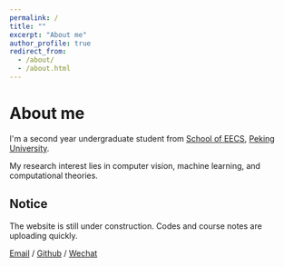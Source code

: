 ```yaml
---
permalink: /
title: ""
excerpt: "About me"
author_profile: true
redirect_from: 
  - /about/
  - /about.html
---
```

# About me
I'm a second year undergraduate student from [School of EECS](https://eecs.pku.edu.cn/), [Peking University](https://www.pku.edu.cn/). 

My research interest lies in computer vision, machine learning, and computational theories.

<!--I am very fortunate to be advised by [Prof. XXX](https://www.XXX.com/) of XXX Lab from [School of Computer Science](https://cs.pku.edu.cn/), Peking University. I was advised by [Prof. XX](https://XXX.pku.edu.cn/) from [School of Computer Science](https://cs.pku.edu.cn/), Peking University.-->

<!--You can find my CV here: [Curriculum Vitae](../assets/Curriculum_Vitae.pdf).-->


## Notice
The website is still under construction. Codes and course notes are uploading quickly.

<!--<h2>Pageviews</h2>

<script type='text/javascript' id='mapmyvisitors' src='https://mapmyvisitors.com/map.js?cl=ffffff&w=a&t=tt&d=TotgUc16tGNawSb8uG8ApnWC8tMLjeLuiR0R0d9Wb8w'></script>
<h2>Contact me</h2>-->


[Email](mailto:2400012436@stu.pku.edu.cn) / [Github](https://github.com/GongHening) / [Wechat](../images/wechat.png) 